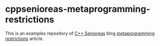 # cppsenioreas-metaprogramming-restrictions
This is an examples repository of [C++ Senioreas](https://cppsenioreas.wordpress.com) blog [metaprogramming restrictions](https://cppsenioreas.wordpress.com/2020/08/14/the-exact-solution-for-a-generic-problem-part-1/) article.
